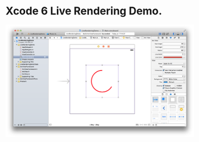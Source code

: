 Xcode 6 Live Rendering Demo.
=============

![ScreenShot](https://raw.githubusercontent.com/c0ming/LiveRenderingDemo/master/ScreenShot.png)
